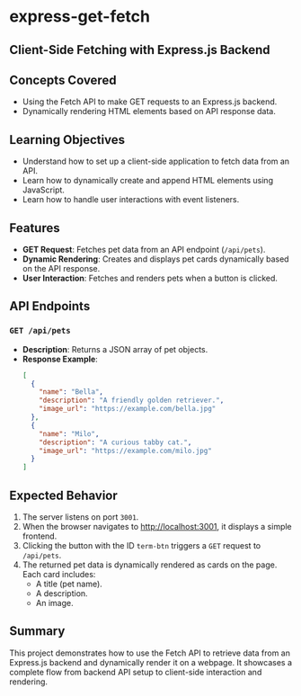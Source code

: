 # express-get-fetch

## Client-Side Fetching with Express.js Backend

## Concepts Covered

- Using the Fetch API to make GET requests to an Express.js backend.
- Dynamically rendering HTML elements based on API response data.

## Learning Objectives

- Understand how to set up a client-side application to fetch data from an API.
- Learn how to dynamically create and append HTML elements using JavaScript.
- Learn how to handle user interactions with event listeners.

## Features

- **GET Request**: Fetches pet data from an API endpoint (`/api/pets`).
- **Dynamic Rendering**: Creates and displays pet cards dynamically based on the API response.
- **User Interaction**: Fetches and renders pets when a button is clicked.

## API Endpoints

### `GET /api/pets`

- **Description**: Returns a JSON array of pet objects.
- **Response Example**:
  ```json
  [
    {
      "name": "Bella",
      "description": "A friendly golden retriever.",
      "image_url": "https://example.com/bella.jpg"
    },
    {
      "name": "Milo",
      "description": "A curious tabby cat.",
      "image_url": "https://example.com/milo.jpg"
    }
  ]
  ```

## Expected Behavior

1. The server listens on port `3001`.
2. When the browser navigates to [http://localhost:3001](http://localhost:3001), it displays a simple frontend.
3. Clicking the button with the ID `term-btn` triggers a `GET` request to `/api/pets`.
4. The returned pet data is dynamically rendered as cards on the page. Each card includes:
   - A title (pet name).
   - A description.
   - An image.

## Summary

This project demonstrates how to use the Fetch API to retrieve data from an Express.js backend and dynamically render it on a webpage. It showcases a complete flow from backend API setup to client-side interaction and rendering.

